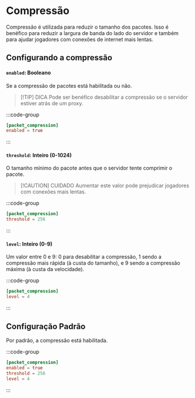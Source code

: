 # Compressão

Compressão é utilizada para reduzir o tamanho dos pacotes. Isso é benéfico para reduzir a largura de banda do lado do servidor e também para ajudar jogadores com conexões de internet mais lentas.

## Configurando a compressão

#### `enabled`: Booleano

Se a compressão de pacotes está habilitada ou não.

> [!TIP] DICA
> Pode ser benéfico desabilitar a compressão se o servidor estiver atrás de um proxy.

:::code-group

```toml [features.toml] {2}
[packet_compression]
enabled = true
```

:::

#### `threshold`: Inteiro (0-1024)

O tamanho mínimo do pacote antes que o servidor tente comprimir o pacote.

> [!CAUTION] CUIDADO
> Aumentar este valor pode prejudicar jogadores com conexões mais lentas.

:::code-group

```toml [features.toml] {2}
[packet_compression]
threshold = 256
```

:::

#### `level`: Inteiro (0-9)

Um valor entre 0 e 9: 0 para desabilitar a compressão, 1 sendo a compressão mais rápida (à custa do tamanho), e 9 sendo a compressão máxima (à custa da velocidade).

:::code-group

```toml [features.toml] {2}
[packet_compression]
level = 4
```

:::

## Configuração Padrão

Por padrão, a compressão está habilitada.

:::code-group

```toml [features.toml]
[packet_compression]
enabled = true
threshold = 256
level = 4
```

:::
